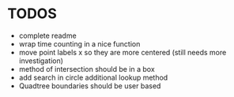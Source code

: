 TODOS
=====

* complete readme
* wrap time counting in a nice function
* move point labels x so they are more centered (still needs more investigation)
* method of intersection should be in a box
* add search in circle additional lookup method
* Quadtree boundaries should be user based 